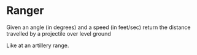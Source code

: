 # Ranger

Given an angle (in degrees) and a speed (in feet/sec)
return the distance travelled by a projectile over level ground

Like at an artillery range.
